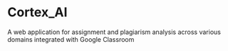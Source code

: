 # Cortex_AI
A web application for assignment and plagiarism analysis across various domains integrated with Google Classroom
